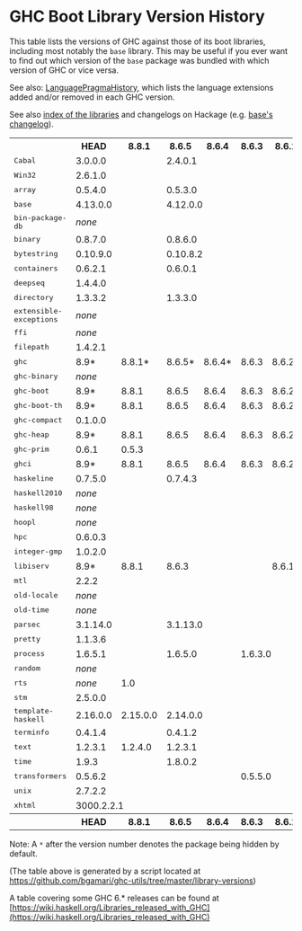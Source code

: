 # GHC Boot Library Version History


This table lists the versions of GHC against those of its boot libraries, including most notably the `base` library.  This may be useful if you ever want to find out which version of the `base` package was bundled with which version of GHC or vice versa.



See also: [LanguagePragmaHistory](language-pragma-history), which lists the language extensions added and/or removed in each GHC version.

See also [index of the libraries](https://downloads.haskell.org/~ghc/latest/docs/html/libraries/index.html) and changelogs on Hackage (e.g. [base's changelog](http://hackage.haskell.org/package/base/changelog)).


<table>
<tr><th> </th> <th><b>HEAD</b></th> <th><b>8.8.1</b></th> <th><b>8.6.5</b></th> <th><b>8.6.4</b></th> <th><b>8.6.3</b></th> <th><b>8.6.2</b></th> <th><b>8.6.1</b></th> <th><b>8.4.4</b></th> <th><b>8.4.3</b></th> <th><b>8.4.2</b></th> <th><b>8.4.1</b></th> <th><b>8.2.2</b></th> <th><b>8.2.1</b></th> <th><b>8.0.2</b></th> <th><b>8.0.1</b></th> <th><b>7.10.3</b></th> <th><b>7.10.2</b></th> <th><b>7.10.1</b></th> <th><b>7.8.4</b></th> <th><b>7.8.3</b></th> <th><b>7.8.2</b></th> <th><b>7.8.1</b></th> <th><b>7.6.3</b></th> <th><b>7.6.2</b></th> <th><b>7.6.1</b></th> <th><b>7.4.2</b></th> <th><b>7.4.1</b></th> <th><b>7.2.2</b></th> <th><b>7.2.1</b></th> <th><b>7.0.4</b></th> <th><b>7.0.3</b></th> <th><b>7.0.2</b></th> <th><b>7.0.1</b></th></tr>
<tr><td><tt>Cabal</tt></td> <td colspan="2">3.0.0.0</td> <td colspan="5">2.4.0.1</td> <td colspan="3">2.2.0.1</td> <td>2.2.0.0</td> <td>2.0.1.0</td> <td>2.0.0.2</td> <td>1.24.2.0</td> <td>1.24.0.0</td> <td>1.22.5.0</td> <td>1.22.4.0</td> <td>1.22.2.0</td> <td>1.18.1.5</td> <td colspan="3">1.18.1.3</td> <td colspan="3">1.16.0</td> <td colspan="2">1.14.0</td> <td colspan="2">1.12.0</td> <td>1.10.2.0</td> <td colspan="2">1.10.1.0</td> <td>1.10.0.0</td> </tr>
<tr><td><tt>Win32</tt></td> <td colspan="11">2.6.1.0</td> <td colspan="2">2.5.4.1</td> <td colspan="2">2.3.1.1</td> <td colspan="3">2.3.1.0</td> <td colspan="4">2.3.0.2</td> <td colspan="3">2.3.0.0</td> <td colspan="2">2.2.2.0</td> <td colspan="2">2.2.1.0</td> <td colspan="4">2.2.0.2</td> </tr>
<tr><td><tt>array</tt></td> <td colspan="2">0.5.4.0</td> <td colspan="4">0.5.3.0</td> <td colspan="7">0.5.2.0</td> <td colspan="2">0.5.1.1</td> <td colspan="3">0.5.1.0</td> <td colspan="4">0.5.0.0</td> <td colspan="3">0.4.0.1</td> <td colspan="2">0.4.0.0</td> <td colspan="2">0.3.0.3</td> <td colspan="4">0.3.0.2</td> </tr>
<tr><td><tt>base</tt></td> <td colspan="2">4.13.0.0</td> <td colspan="5">4.12.0.0</td> <td colspan="3">4.11.1.0</td> <td>4.11.0.0</td> <td>4.10.1.0</td> <td>4.10.0.0</td> <td>4.9.1.0</td> <td>4.9.0.0</td> <td>4.8.2.0</td> <td>4.8.1.0</td> <td>4.8.0.0</td> <td>4.7.0.2</td> <td>4.7.0.1</td> <td colspan="2">4.7.0.0</td> <td colspan="2">4.6.0.1</td> <td>4.6.0.0</td> <td>4.5.1.0</td> <td>4.5.0.0</td> <td>4.4.1.0</td> <td>4.4.0.0</td> <td colspan="3">4.3.1.0</td> <td>4.3.0.0</td> </tr>
<tr><td><tt>bin-package-db</tt></td> <td colspan="15"><i>none</i></td> <td colspan="18">0.0.0.0</td> </tr>
<tr><td><tt>binary</tt></td> <td colspan="2">0.8.7.0</td> <td colspan="5">0.8.6.0</td> <td colspan="6">0.8.5.1</td> <td colspan="2">0.8.3.0</td> <td colspan="2">0.7.5.0</td> <td>0.7.3.0</td> <td colspan="4">0.7.1.0</td> <td colspan="3">0.5.1.1</td> <td colspan="2">0.5.1.0</td> <td colspan="2">0.5.0.2*</td> <td colspan="4"><i>none</i></td> </tr>
<tr><td><tt>bytestring</tt></td> <td colspan="2">0.10.9.0</td> <td colspan="11">0.10.8.2</td> <td colspan="2">0.10.8.1</td> <td colspan="3">0.10.6.0</td> <td colspan="4">0.10.4.0</td> <td colspan="2">0.10.0.2</td> <td>0.10.0.0</td> <td colspan="2">0.9.2.1</td> <td colspan="2">0.9.2.0</td> <td colspan="3">0.9.1.10</td> <td>0.9.1.8</td> </tr>
<tr><td><tt>containers</tt></td> <td colspan="2">0.6.2.1</td> <td colspan="5">0.6.0.1</td> <td colspan="4">0.5.11.0</td> <td colspan="2">0.5.10.2</td> <td colspan="2">0.5.7.1</td> <td colspan="3">0.5.6.2</td> <td colspan="4">0.5.5.1</td> <td colspan="3">0.5.0.0</td> <td colspan="2">0.4.2.1</td> <td colspan="2">0.4.1.0</td> <td colspan="4">0.4.0.0</td> </tr>
<tr><td><tt>deepseq</tt></td> <td colspan="7">1.4.4.0</td> <td colspan="6">1.4.3.0</td> <td colspan="2">1.4.2.0</td> <td colspan="3">1.4.1.1</td> <td colspan="4">1.3.0.2</td> <td colspan="3">1.3.0.1</td> <td colspan="2">1.3.0.0</td> <td colspan="6"><i>none</i></td> </tr>
<tr><td><tt>directory</tt></td> <td colspan="2">1.3.3.2</td> <td colspan="5">1.3.3.0</td> <td colspan="4">1.3.1.5</td> <td colspan="2">1.3.0.2</td> <td>1.3.0.0</td> <td>1.2.6.2</td> <td colspan="3">1.2.2.0</td> <td colspan="4">1.2.1.0</td> <td colspan="2">1.2.0.1</td> <td>1.2.0.0</td> <td colspan="2">1.1.0.2</td> <td colspan="2">1.1.0.1</td> <td colspan="4">1.1.0.0</td> </tr>
<tr><td><tt>extensible-exceptions</tt></td> <td colspan="25"><i>none</i></td> <td colspan="2">0.1.1.4</td> <td colspan="2">0.1.1.3</td> <td colspan="4">0.1.1.2</td> </tr>
<tr><td><tt>ffi</tt></td> <td colspan="27"><i>none</i></td> <td colspan="6">1.0</td> </tr>
<tr><td><tt>filepath</tt></td> <td colspan="7">1.4.2.1</td> <td colspan="4">1.4.2</td> <td colspan="2">1.4.1.2</td> <td>1.4.1.1</td> <td>1.4.1.0</td> <td colspan="3">1.4.0.0</td> <td colspan="4">1.3.0.2</td> <td colspan="3">1.3.0.1</td> <td colspan="2">1.3.0.0</td> <td colspan="2">1.2.0.1</td> <td colspan="4">1.2.0.0</td> </tr>
<tr><td><tt>ghc</tt></td> <td>8.9*</td> <td>8.8.1*</td> <td>8.6.5*</td> <td>8.6.4*</td> <td>8.6.3</td> <td>8.6.2*</td> <td>8.6.1*</td> <td>8.4.4*</td> <td>8.4.3*</td> <td>8.4.2*</td> <td>8.4.1*</td> <td>8.2.2*</td> <td>8.2.1*</td> <td>8.0.2</td> <td>8.0.1*</td> <td>7.10.3*</td> <td>7.10.2*</td> <td>7.10.1*</td> <td>7.8.4*</td> <td>7.8.3*</td> <td>7.8.2*</td> <td>7.8.1*</td> <td>7.6.3*</td> <td>7.6.2*</td> <td>7.6.1*</td> <td>7.4.2*</td> <td>7.4.1*</td> <td>7.2.2*</td> <td>7.2.1*</td> <td>7.0.4*</td> <td>7.0.3*</td> <td>7.0.2*</td> <td>7.0.1*</td> </tr>
<tr><td><tt>ghc-binary</tt></td> <td colspan="29"><i>none</i></td> <td colspan="4">0.5.0.2*</td> </tr>
<tr><td><tt>ghc-boot</tt></td> <td>8.9*</td> <td>8.8.1</td> <td>8.6.5</td> <td>8.6.4</td> <td>8.6.3</td> <td>8.6.2</td> <td>8.6.1</td> <td>8.4.4</td> <td>8.4.3</td> <td>8.4.2</td> <td>8.4.1</td> <td>8.2.2</td> <td>8.2.1</td> <td>8.0.2</td> <td>8.0.1</td> <td colspan="18"><i>none</i></td> </tr>
<tr><td><tt>ghc-boot-th</tt></td> <td>8.9*</td> <td>8.8.1</td> <td>8.6.5</td> <td>8.6.4</td> <td>8.6.3</td> <td>8.6.2</td> <td>8.6.1</td> <td>8.4.4</td> <td>8.4.3</td> <td>8.4.2</td> <td>8.4.1</td> <td>8.2.2</td> <td>8.2.1</td> <td>8.0.2</td> <td>8.0.1</td> <td colspan="18"><i>none</i></td> </tr>
<tr><td><tt>ghc-compact</tt></td> <td colspan="13">0.1.0.0</td> <td colspan="20"><i>none</i></td> </tr>
<tr><td><tt>ghc-heap</tt></td> <td>8.9*</td> <td>8.8.1</td> <td>8.6.5</td> <td>8.6.4</td> <td>8.6.3</td> <td>8.6.2</td> <td>8.6.1</td> <td colspan="26"><i>none</i></td> </tr>
<tr><td><tt>ghc-prim</tt></td> <td>0.6.1</td> <td colspan="6">0.5.3</td> <td colspan="4">0.5.2.0</td> <td colspan="2">0.5.1.0</td> <td colspan="2">0.5.0.0</td> <td colspan="3">0.4.0.0</td> <td colspan="4">0.3.1.0</td> <td colspan="3">0.3.0.0</td> <td colspan="8">0.2.0.0</td> </tr>
<tr><td><tt>ghci</tt></td> <td>8.9*</td> <td>8.8.1</td> <td>8.6.5</td> <td>8.6.4</td> <td>8.6.3</td> <td>8.6.2</td> <td>8.6.1</td> <td>8.4.4</td> <td>8.4.3</td> <td>8.4.2</td> <td>8.4.1</td> <td>8.2.2</td> <td>8.2.1</td> <td>8.0.2</td> <td>8.0.1</td> <td colspan="18"><i>none</i></td> </tr>
<tr><td><tt>haskeline</tt></td> <td colspan="2">0.7.5.0</td> <td colspan="5">0.7.4.3</td> <td colspan="4">0.7.4.2</td> <td colspan="2">0.7.4.0</td> <td>0.7.3.0</td> <td>0.7.2.3</td> <td colspan="3">0.7.2.1</td> <td colspan="2">0.7.1.2</td> <td colspan="13"><i>none</i></td> </tr>
<tr><td><tt>haskell2010</tt></td> <td colspan="18"><i>none</i></td> <td colspan="4">1.1.2.0*</td> <td colspan="3">1.1.1.0*</td> <td colspan="2">1.1.0.1*</td> <td colspan="2">1.1.0.0*</td> <td colspan="4">1.0.0.0*</td> </tr>
<tr><td><tt>haskell98</tt></td> <td colspan="18"><i>none</i></td> <td colspan="4">2.0.0.3*</td> <td colspan="3">2.0.0.2*</td> <td colspan="2">2.0.0.1*</td> <td colspan="2">2.0.0.0*</td> <td colspan="3">1.1.0.1</td> <td>1.1.0.0</td> </tr>
<tr><td><tt>hoopl</tt></td> <td colspan="11"><i>none</i></td> <td colspan="2">3.10.2.2</td> <td colspan="2">3.10.2.1</td> <td colspan="3">3.10.0.2</td> <td colspan="4">3.10.0.1</td> <td colspan="3">3.9.0.0</td> <td colspan="2">3.8.7.3</td> <td colspan="2">3.8.7.1</td> <td colspan="4"><i>none</i></td> </tr>
<tr><td><tt>hpc</tt></td> <td colspan="15">0.6.0.3</td> <td colspan="3">0.6.0.2</td> <td colspan="4">0.6.0.1</td> <td colspan="3">0.6.0.0</td> <td colspan="2">0.5.1.1</td> <td colspan="2">0.5.1.0</td> <td colspan="4">0.5.0.6</td> </tr>
<tr><td><tt>integer-gmp</tt></td> <td colspan="10">1.0.2.0</td> <td colspan="3">1.0.1.0</td> <td colspan="2">1.0.0.1</td> <td colspan="3">1.0.0.0</td> <td colspan="4">0.5.1.0</td> <td colspan="3">0.5.0.0</td> <td colspan="2">0.4.0.0</td> <td colspan="2">0.3.0.0</td> <td colspan="3">0.2.0.3</td> <td>0.2.0.2</td> </tr>
<tr><td><tt>libiserv</tt></td> <td>8.9*</td> <td>8.8.1</td> <td colspan="3">8.6.3</td> <td colspan="2">8.6.1</td> <td colspan="26"><i>none</i></td> </tr>
<tr><td><tt>mtl</tt></td> <td colspan="11">2.2.2</td> <td colspan="22"><i>none</i></td> </tr>
<tr><td><tt>old-locale</tt></td> <td colspan="18"><i>none</i></td> <td colspan="4">1.0.0.6</td> <td colspan="3">1.0.0.5</td> <td colspan="2">1.0.0.4</td> <td colspan="2">1.0.0.3</td> <td colspan="4">1.0.0.2</td> </tr>
<tr><td><tt>old-time</tt></td> <td colspan="18"><i>none</i></td> <td colspan="4">1.1.0.2</td> <td colspan="3">1.1.0.1</td> <td colspan="2">1.1.0.0</td> <td colspan="2">1.0.0.7</td> <td colspan="4">1.0.0.6</td> </tr>
<tr><td><tt>parsec</tt></td> <td colspan="2">3.1.14.0</td> <td colspan="9">3.1.13.0</td> <td colspan="22"><i>none</i></td> </tr>
<tr><td><tt>pretty</tt></td> <td colspan="11">1.1.3.6</td> <td colspan="4">1.1.3.3</td> <td colspan="3">1.1.2.0</td> <td colspan="4">1.1.1.1</td> <td colspan="5">1.1.1.0</td> <td colspan="2">1.1.0.0</td> <td colspan="4">1.0.1.2</td> </tr>
<tr><td><tt>process</tt></td> <td colspan="2">1.6.5.1</td> <td colspan="2">1.6.5.0</td> <td colspan="7">1.6.3.0</td> <td colspan="2">1.6.1.0</td> <td>1.4.3.0</td> <td>1.4.2.0</td> <td colspan="3">1.2.3.0</td> <td colspan="4">1.2.0.0</td> <td colspan="3">1.1.0.2</td> <td colspan="2">1.1.0.1</td> <td colspan="2">1.1.0.0</td> <td colspan="3">1.0.1.5</td> <td>1.0.1.4</td> </tr>
<tr><td><tt>random</tt></td> <td colspan="9"><i>none</i></td> <td>1.1</td> <td><i>none</i></td> <td>1.1</td> <td colspan="17"><i>none</i></td> <td colspan="4">1.0.0.3</td> </tr>
<tr><td><tt>rts</tt></td> <td><i>none</i></td> <td colspan="32">1.0</td> </tr>
<tr><td><tt>stm</tt></td> <td colspan="7">2.5.0.0</td> <td>2.4.5.1</td> <td colspan="3">2.4.5.0</td> <td colspan="22"><i>none</i></td> </tr>
<tr><td><tt>template-haskell</tt></td> <td>2.16.0.0</td> <td>2.15.0.0</td> <td colspan="5">2.14.0.0</td> <td colspan="4">2.13.0.0</td> <td colspan="2">2.12.0.0</td> <td>2.11.1.0</td> <td>2.11.0.0</td> <td colspan="3">2.10.0.0</td> <td colspan="4">2.9.0.0</td> <td colspan="3">2.8.0.0</td> <td colspan="2">2.7.0.0</td> <td colspan="2">2.6.0.0</td> <td colspan="4">2.5.0.0</td> </tr>
<tr><td><tt>terminfo</tt></td> <td colspan="2">0.4.1.4</td> <td colspan="5">0.4.1.2</td> <td colspan="4">0.4.1.1</td> <td colspan="2">0.4.1.0</td> <td colspan="2">0.4.0.2</td> <td colspan="3">0.4.0.1</td> <td colspan="2">0.4.0.0</td> <td colspan="13"><i>none</i></td> </tr>
<tr><td><tt>text</tt></td> <td>1.2.3.1</td> <td>1.2.4.0</td> <td colspan="6">1.2.3.1</td> <td colspan="3">1.2.3.0</td> <td colspan="22"><i>none</i></td> </tr>
<tr><td><tt>time</tt></td> <td colspan="2">1.9.3</td> <td colspan="11">1.8.0.2</td> <td colspan="2">1.6.0.1</td> <td colspan="3">1.5.0.1</td> <td colspan="4">1.4.2</td> <td colspan="3">1.4.0.1</td> <td colspan="2">1.4</td> <td colspan="2">1.2.0.5</td> <td colspan="4">1.2.0.3</td> </tr>
<tr><td><tt>transformers</tt></td> <td colspan="4">0.5.6.2</td> <td colspan="7">0.5.5.0</td> <td colspan="4">0.5.2.0</td> <td colspan="3">0.4.2.0</td> <td colspan="4">0.3.0.0</td> <td colspan="11"><i>none</i></td> </tr>
<tr><td><tt>unix</tt></td> <td colspan="13">2.7.2.2</td> <td>2.7.2.1</td> <td>2.7.2.0</td> <td colspan="3">2.7.1.0</td> <td colspan="4">2.7.0.1</td> <td colspan="2">2.6.0.1</td> <td>2.6.0.0</td> <td>2.5.1.1</td> <td>2.5.1.0</td> <td colspan="2">2.5.0.0</td> <td colspan="3">2.4.2.0</td> <td>2.4.1.0</td> </tr>
<tr><td><tt>xhtml</tt></td> <td colspan="10">3000.2.2.1</td> <td colspan="3">3000.2.2</td> <td colspan="7">3000.2.1</td> <td colspan="13"><i>none</i></td> </tr>
<tr><th> </th> <th><b>HEAD</b></th> <th><b>8.8.1</b></th> <th><b>8.6.5</b></th> <th><b>8.6.4</b></th> <th><b>8.6.3</b></th> <th><b>8.6.2</b></th> <th><b>8.6.1</b></th> <th><b>8.4.4</b></th> <th><b>8.4.3</b></th> <th><b>8.4.2</b></th> <th><b>8.4.1</b></th> <th><b>8.2.2</b></th> <th><b>8.2.1</b></th> <th><b>8.0.2</b></th> <th><b>8.0.1</b></th> <th><b>7.10.3</b></th> <th><b>7.10.2</b></th> <th><b>7.10.1</b></th> <th><b>7.8.4</b></th> <th><b>7.8.3</b></th> <th><b>7.8.2</b></th> <th><b>7.8.1</b></th> <th><b>7.6.3</b></th> <th><b>7.6.2</b></th> <th><b>7.6.1</b></th> <th><b>7.4.2</b></th> <th><b>7.4.1</b></th> <th><b>7.2.2</b></th> <th><b>7.2.1</b></th> <th><b>7.0.4</b></th> <th><b>7.0.3</b></th> <th><b>7.0.2</b></th> <th><b>7.0.1</b></th></tr>
</table>

Note: A `*` after the version number denotes the package being hidden by default.

(The table above is generated by a script located at https://github.com/bgamari/ghc-utils/tree/master/library-versions)

A table covering some GHC 6.\* releases can be found at [https://wiki.haskell.org/Libraries_released_with_GHC](https://wiki.haskell.org/Libraries_released_with_GHC)
